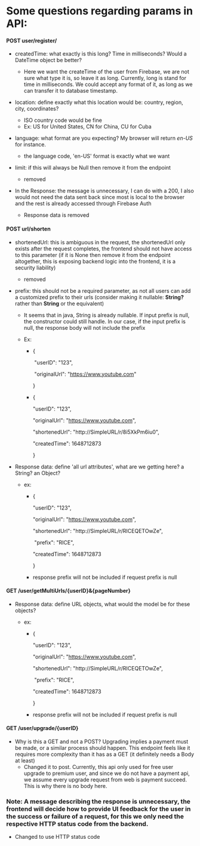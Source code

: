 # Some questions regarding params in API:

#### POST user/register/

- createdTime: what exactly is this long? Time in milliseconds? Would a DateTime object be better?
  - Here we want the createTime of the user from Firebase, we are not sure what type it is, so leave it as long. Currently, long is stand for time in milliseconds. We could accept any format of it, as long as we can transfer it to database timestamp.

- location: define exactly what this location would be: country, region, city, coordinates?
  - ISO country code would be fine
  - Ex: US for United States, CN for China, CU for Cuba

- language: what format are you expecting? My browser will return _en-US_ for instance.
  - the language code, 'en-US' format is exactly what we want

- limit: if this will always be Null then remove it from the endpoint
  - removed

- In the Response: the message is unnecessary, I can do with a 200, I also would not need the data sent back since most is local to the browser and the rest is already accessed through Firebase Auth
  - Response data is removed


#### POST url/shorten

- shortenedUrl: this is ambiguous in the request, the shortenedUrl only exists after the request completes, the frontend should not have access to this parameter (if it is None then remove it from the endpoint altogether, this is exposing backend logic into the frontend, it is a security liability)

  - removed

- prefix: this should not be a required parameter, as not all users can add a customized prefix to their urls (consider making it nullable: **String?** rather than **String** or the equivalent)

  - It seems that in java, String is already nullable. If input prefix is null, the constructor could still handle. In our case, if the input prefix is null, the response body will not include the prefix

  - Ex:

    - {

      ​    "userID": "123",

      ​    "originalUrl": "https://www.youtube.com"

      }

    - {

         "userID": "123",

         "originalUrl": "https://www.youtube.com",

         "shortenedUrl": "http://SimpleURL/r/8i5XkPm6iu0",

         "createdTime": 1648712873

      }

- Response data: define 'all url attributes', what are we getting here? a String? an Object?

  - ex:

    - {

         "userID": "123",

         "originalUrl": "https://www.youtube.com",

         "shortenedUrl": "http://SimpleURL/r/RICEQETOwZe",

      ​    "prefix": "RICE",

         "createdTime": 1648712873

      }

    - response prefix will not be included if request prefix is null


#### GET /user/getMultiUrls/{userID}&{pageNumber}

- Response data: define URL objects, what would the model be for these objects?

  - ex:

    - {

         "userID": "123",

         "originalUrl": "https://www.youtube.com",

         "shortenedUrl": "http://SimpleURL/r/RICEQETOwZe",

      ​    "prefix": "RICE",

         "createdTime": 1648712873

      }

    - response prefix will not be included if request prefix is null


#### GET /user/upgrade/{userID}

- Why is this a GET and not a POST? Upgrading implies a payment must be made, or a similar process should happen. This endpoint feels like it requires more complexity than it has as a GET (it definitely needs a Body at least)
  - Changed it to post. Currently, this api only used for free user upgrade to premium user, and since we do not have a payment api, we assume every upgrade request from web is payment succeed. This is why there is no body here.

### Note: A message describing the response is unnecessary, the frontend will decide how to provide UI feedback for the user in the success or failure of a request, for this we only need the respective HTTP status code from the backend.

- Changed to use HTTP status code
